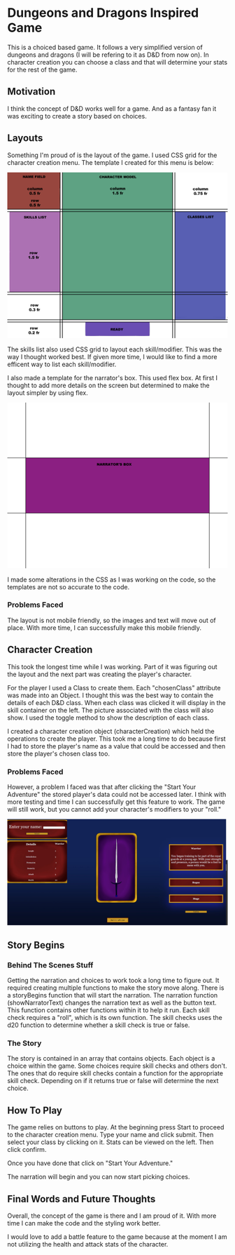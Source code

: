 # **Dungeons and Dragons Inspired Game**
This is a choiced based game. It follows a very simplified version of dungeons and dragons (I will be refering to it as D&D from now on). In character creation you can choose a class and that will determine your stats for the rest of the game. 

## **Motivation**
I think the concept of D&D works well for a game. And as a fantasy fan it was exciting to create a story based on choices. 

## **Layouts**
Something I'm proud of is the layout of the game. I used CSS grid for the character creation menu. The template I created for this menu is below:

![](images/character-creation-template.png)

The skills list also used CSS grid to layout each skill/modifier. This was the way I thought worked best. If given more time, I would like to find a more efficent way to list each skill/modifier.

I also made a template for the narrator's box. This used flex box. At first I thought to add more details on the screen but determined to make the layout simpler by using flex. 

![](images/narrator-tempalte.png)

I made some alterations in the CSS as I was working on the code, so the templates are not so accurate to the code. 

### Problems Faced
The layout is not mobile friendly, so the images and text will move out of place. With more time, I can successfully make this mobile friendly. 

## **Character Creation**
This took the longest time while I was working. Part of it was figuring out the layout and the next part was creating the player's character. 

For the player I used a Class to create them. Each "chosenClass" attribute was made into an Object. I thought this was the best way to contain the details of each D&D class. When each class was clicked it will display in the skill container on the left. The picture associated with the class will also show. I used the toggle method to show the description of each class. 

I created a character creation object (characterCreation) which held the operations to create the player. This took me a long time to do because first I had to store the player's name as a value that could be accessed and then store the player's chosen class too. 

### Problems Faced
However, a problem I faced was that after clicking the "Start Your Adventure" the stored player's data could not be accessed later. I think with more testing and time I can successfully get this feature to work. The game will still work, but you cannot add your character's modifiers to your "roll."

![](images/Screenshot-showing-character-creation.jpg)

## **Story Begins**
### Behind The Scenes Stuff
Getting the narration and choices to work took a long time to figure out. It required creating multiple functions to make the story move along. There is a storyBegins function that will start the narration. The narration function (showNarratorText) changes the narration text as well as the button text. This function contains other functions within it to help it run. 
Each skill check requires a "roll", which is its own function. The skill checks uses the d20 function to determine whether a skill check is true or false. 

### The Story
The story is contained in an array that contains objects. Each object is a choice within the game. Some choices require skill checks and others don't. The ones that do require skill checks contain a function for the appropriate skill check. Depending on if it returns true or false will determine the next choice. 

## **How To Play**
The game relies on buttons to play. 
At the beginning press Start to proceed to the character creation menu. Type your name and click submit. Then select your class by clicking on it. Stats can be viewed on the left. Then click confirm. 

Once you have done that click on "Start Your Adventure."

The narration will begin and you can now start picking choices. 


## **Final Words and Future Thoughts**
Overall, the concept of the game is there and I am proud of it. With more time I can make the code and the styling work better. 

I would love to add a battle feature to the game because at the moment I am not utilizing the health and attack stats of the character.  